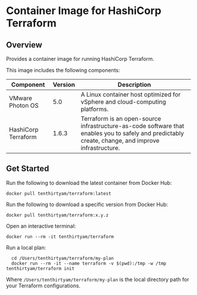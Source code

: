 # Container Image for HashiCorp Terraform

## Overview

Provides a container image for running HashiCorp Terraform.

This image includes the following components:

Component | Version | Description
---------|----------|----------
VMware Photon OS | 5.0 | A Linux container host optimized for vSphere and cloud-computing platforms.
HashiCorp Terraform | 1.6.3 | Terraform is an open-source infrastructure-as-code software that enables you to safely and predictably create, change, and improve infrastructure.

## Get Started

Run the following to download the latest container from Docker Hub:

```hcl
docker pull tenthirtyam/terraform:latest
```

Run the following to download a specific version from Docker Hub:

```hcl
docker pull tenthirtyam/terraform:x.y.z
```

Open an interactive terminal:

```hcl
docker run --rm -it tenthirtyam/terraform
```

Run a local plan:

```console
  cd /Users/tenthirtyam/terraform/my-plan
  docker run --rm -it --name terraform -v $(pwd):/tmp -w /tmp tenthirtyam/terraform init
```

Where `/Users/tenthirtyam/terraform/my-plan` is the local directory path for your Terraform configurations.
